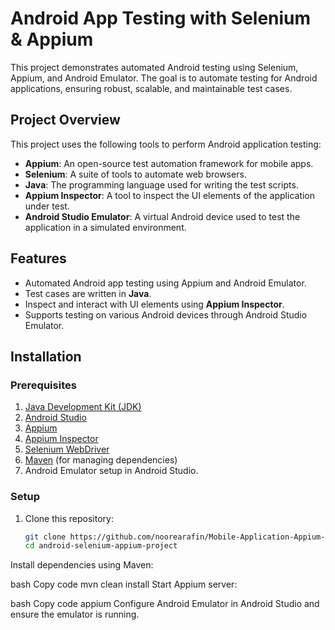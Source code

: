 # Android App Testing with Selenium & Appium

This project demonstrates automated Android testing using Selenium, Appium, and Android Emulator. The goal is to automate testing for Android applications, ensuring robust, scalable, and maintainable test cases.

## Project Overview

This project uses the following tools to perform Android application testing:
- **Appium**: An open-source test automation framework for mobile apps.
- **Selenium**: A suite of tools to automate web browsers.
- **Java**: The programming language used for writing the test scripts.
- **Appium Inspector**: A tool to inspect the UI elements of the application under test.
- **Android Studio Emulator**: A virtual Android device used to test the application in a simulated environment.

## Features
- Automated Android app testing using Appium and Android Emulator.
- Test cases are written in **Java**.
- Inspect and interact with UI elements using **Appium Inspector**.
- Supports testing on various Android devices through Android Studio Emulator.

## Installation

### Prerequisites
1. [Java Development Kit (JDK)](https://www.oracle.com/java/technologies/javase-jdk11-downloads.html)
2. [Android Studio](https://developer.android.com/studio)
3. [Appium](https://appium.io/)
4. [Appium Inspector](https://github.com/appium/appium-inspector)
5. [Selenium WebDriver](https://www.selenium.dev/documentation/webdriver/)
6. [Maven](https://maven.apache.org/) (for managing dependencies)
7. Android Emulator setup in Android Studio.

### Setup
1. Clone this repository:
   ```bash
   git clone https://github.com/noorearafin/Mobile-Application-Appium-POM-ExtendReport.git
   cd android-selenium-appium-project

Install dependencies using Maven:

bash
Copy code
mvn clean install
Start Appium server:

bash
Copy code
appium
Configure Android Emulator in Android Studio and ensure the emulator is running.
